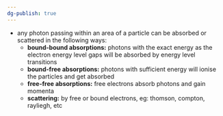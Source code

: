 ```yaml
---
dg-publish: true
---
```


- any photon passing within an area of a particle can be absorbed or scattered in the following ways:
	- **bound-bound absorptions:** photons with the exact energy as the electron energy level gaps will be absorbed by energy level transitions
	- **bound-free absorptions:** photons with sufficient energy will ionise the particles and get absorbed
	- **free-free absorptions:** free electrons absorb photons and gain momenta
	- **scattering:** by free or bound electrons, eg: thomson, compton, rayliegh, etc
